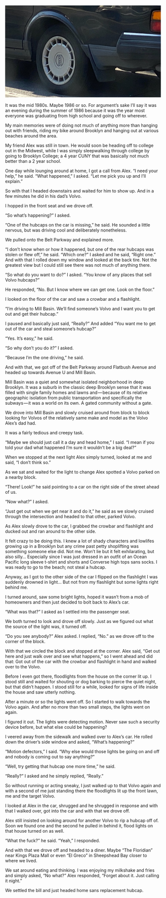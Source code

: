 <!-----
title: Trying to Steal a Hubcap
description: About the time in 1986 when I attempted to steal a hubcap.
date: '2020-02-24T00:58:49.496Z'
slug: aa2ff2536971
----->

![](../img/1__NtgtfyMs2gbM88cQMIUf9g.jpeg)

It was the mid 1980s. Maybe 1986 or so. For argument’s sake I’ll say it was an evening during the summer of 1986 because it was the year most everyone was graduating from high school and going off to wherever.

My main memories were of doing not much of anything more than hanging out with friends, riding my bike around Brooklyn and hanging out at various beaches around the area.

My friend Alex was still in town. He would soon be heading off to college out in the Midwest, while I was simply sleepwalking through college by going to Brooklyn College; a 4 year CUNY that was basically not much better than a 2 year school.

One day while lounging around at home, I got a call from Alex. “I need your help,” he said. “What happened,” I asked. “Let me pick you up and I’ll explain.”

So with that I headed downstairs and waited for him to show up. And in a few minutes he did in his dad’s Volvo.

I hopped in the front seat and we drove off.

“So what’s happening?” I asked.

“One of the hubcaps on the car is missing,” he said. He sounded a little nervous, but was driving cool and deliberately nonetheless.

We pulled onto the Belt Parkway and explained more.

“I don’t know when or how it happened, but one of the rear hubcaps was stolen or flew off,” he said. “Which one?” I asked and he said, “Right one.” And with that I rolled down my window and looked at the back tire. Not the greatest view but I could still see there was not much of anything there.

“So what do you want to do?” I asked. “You know of any places that sell Volvo hubcaps?”

He responded, “No. But I know where we can get one. Look on the floor.”

I looked on the floor of the car and saw a crowbar and a flashlight.

“I’m driving to Mill Basin. We’ll find someone’s Volvo and I want you to get out and get their hubcap.”

I paused and basically just said, “Really?” And added “You want me to get out of the car and steal someone’s hubcap?”

“Yes. It’s easy,” he said.

“So why don’t you do it?” I asked.

“Because I’m the one driving,” he said.

And with that, we got off of the Belt Parkway around Flatbush Avenue and headed up towards Avenue U and Mill Basin.

Mill Basin was a quiet and somewhat isolated neighborhood in deep Brooklyn. It was a suburb in the classic deep Brooklyn sense that it was filled with single family homes and lawns and — because of its relative geographic isolation from public transportation and specifically the subways — it was a world on its own. A gated community without a gate.

We drove into Mill Basin and slowly cruised around from block to block looking for Volvos of the relatively same make and model as the Volvo Alex’s dad had.

It was a fairly tedious and creepy task.

“Maybe we should just call it a day and head home,” I said. “I mean if you told your dad what happened I’m sure it wouldn’t be a big deal?”

When we stopped at the next light Alex simply turned, looked at me and said, “I don’t think so.”

As we sat and waited for the light to change Alex spotted a Volvo parked on a nearby block.

“There! Look!” he said pointing to a car on the right side of the street ahead of us.

“Now what?” I asked.

“Just get out when we get near it and do it,” he said as we slowly cruised through the intersection and headed to that other, parked Volvo.

As Alex slowly drove to the car, I grabbed the crowbar and flashlight and ducked out and ran around to the other side.

It felt crazy to be doing this. I knew a lot of shady characters and lowlifes growing up in a Brooklyn but any crime past petty shoplifting was something someone else did. Not me. Won’t lie but it felt exhilarating, but also silly… Especially since I was just dressed in an outfit of an Ocean Pacific long sleeve t-shirt and shorts and Converse high tops sans socks. I was ready to go to the beach; not steal a hubcap.

Anyway, as I got to the other side of the car I flipped on the flashlight I was suddenly drowned in light… But not from my flashlight but some lights right behind me.

I turned around, saw some bright lights, hoped it wasn’t from a mob of homeowners and then just decided to bolt back to Alex’s car.

“What was that?” I asked as I settled into the passenger seat.

We both turned to look and drove off slowly. Just as we figured out what the source of the light was, it turned off.

“Do you see anybody?” Alex asked. I replied, “No.” as we drove off to the corner of the block.

With that we circled the block and stopped at the corner. Alex said, “Get out here and just walk over and see what happens,” so I went ahead and did that: Got out of the car with the crowbar and flashlight in hand and walked over to the Volvo.

Before I even got there, floodlights from the house on the corner lit up. I stood still and waited for shouting or dog barking to pierce the quiet night, but that didn’t happen. I stood still for a while, looked for signs of life inside the house and saw utterly nothing.

After a minute or so the lights went off. So I started to walk towards the Volvo again. And after no more than two small steps, the lights went on again.

I figured it out. The lights were detecting motion. Never saw such a security device before, but what else could be happening?

I veered away from the sidewalk and walked over to Alex’s car. He rolled down the driver’s side window and asked, “What’s happening?”

“Motion defectors,” I said. “Why else would those lights be going on and off and nobody is coming out to say anything?”

“Well, try getting that hubcap one more time,” he said.

“Really?” I asked and he simply replied, “Really.”

So without running or acting sneaky, I just walked up to that Volvo again and with a second of me just standing there the floodlights lit up the front lawn, me and the target Volvo.

I looked at Alex in the car, shrugged and he shrugged in response and with that I walked over, got into the car and with that we drove off.

Alex still insisted on looking around for another Volvo to rip a hubcap off of. Soon we found one and the second he pulled in behind it, flood lights on that house turned on as well.

“What the fuck?” he said. “Yeah,” I responded.

And with that we drove off and headed to a diner. Maybe “The Floridian” near Kings Plaza Mall or even “El Greco” in Sheepshead Bay closer to where we lived.

We sat around eating and thinking. I was enjoying my milkshake and fries and simply asked, “No what?” Alex responded, “Forget about it. Just calling it night.”

We settled the bill and just headed home sans replacement hubcap.